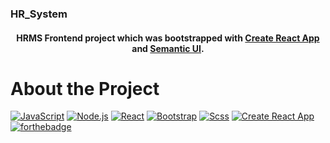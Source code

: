 
  <h3>HR_System</h3>
  
  <h4 align="center">HRMS Frontend project which was bootstrapped with <a href="https://github.com/facebook/create-react-app">Create React App</a> and <a href="https://semantic-ui.com/">Semantic UI</a>.
  </h4>
</div>

# About the Project

[![JavaScript](https://img.shields.io/badge/JavaScript-F7DF1E?style=for-the-badge&logo=javascript&logoColor=black)]()
[![Node.js](https://img.shields.io/badge/Node.js-43853D?style=for-the-badge&logo=node-dot-js&logoColor=white)](https://nodejs.org/)
[![React](https://img.shields.io/badge/React-20232A?style=for-the-badge&logo=react&logoColor=61DAFB)](https://tr.reactjs.org/)
[![Bootstrap](https://img.shields.io/badge/Bootstrap-563D7C?style=for-the-badge&logo=bootstrap&logoColor=white)](https://getbootstrap.com/)
[![Scss](https://img.shields.io/badge/Scss-CC6699?style=for-the-badge&logo=sass&logoColor=white)](https://sass-lang.com/)
[![Create React App](https://img.shields.io/badge/Create-ReactApp-AA6699?style=for-the-badge&logo=create-react-app&logoColor=white)](https://github.com/facebook/create-react-app)
[![forthebadge](http://forthebadge.com/images/badges/built-with-love.svg)](http://forthebadge.com)



